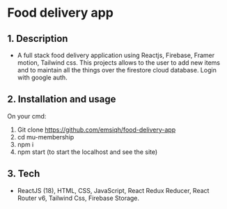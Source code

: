 # Food delivery app
## 1. Description
- A full stack food delivery application using Reactjs, Firebase, Framer motion, Tailwind css. This projects allows to the user to add new items and to maintain all the things over the firestore cloud database. Login with google auth.
## 2. Installation and usage
On your cmd:  
1. Git clone https://github.com/emsiqh/food-delivery-app
2. cd mu-membership  
3. npm i  
4. npm start (to start the localhost and see the site)
## 3. Tech
- ReactJS (18), HTML, CSS, JavaScript, React Redux Reducer, React Router v6, Tailwind Css, Firebase Storage. 
